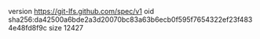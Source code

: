 version https://git-lfs.github.com/spec/v1
oid sha256:da42500a6bde2a3d20070bc83a63b6ecb0f595f7654322ef23f4834e48fd8f9c
size 12427

